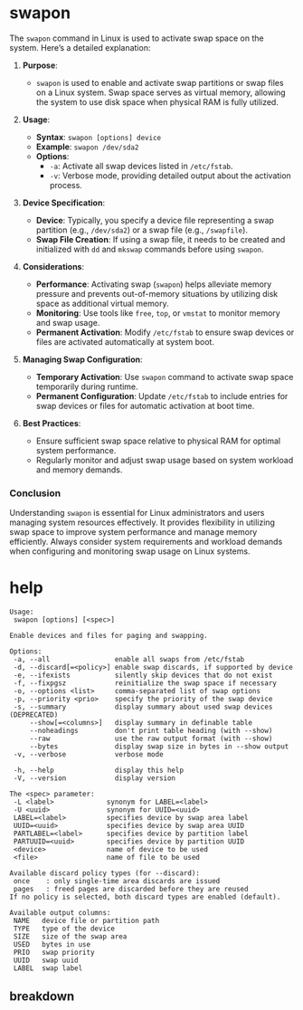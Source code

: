 # swapon

The `swapon` command in Linux is used to activate swap space on the system. Here’s a detailed explanation:

1. **Purpose**:
   - `swapon` is used to enable and activate swap partitions or swap files on a Linux system. Swap space serves as virtual memory, allowing the system to use disk space when physical RAM is fully utilized.

2. **Usage**:
   - **Syntax**: `swapon [options] device`
   - **Example**: `swapon /dev/sda2`
   - **Options**:
     - `-a`: Activate all swap devices listed in `/etc/fstab`.
     - `-v`: Verbose mode, providing detailed output about the activation process.

3. **Device Specification**:
   - **Device**: Typically, you specify a device file representing a swap partition (e.g., `/dev/sda2`) or a swap file (e.g., `/swapfile`).
   - **Swap File Creation**: If using a swap file, it needs to be created and initialized with `dd` and `mkswap` commands before using `swapon`.

4. **Considerations**:
   - **Performance**: Activating swap (`swapon`) helps alleviate memory pressure and prevents out-of-memory situations by utilizing disk space as additional virtual memory.
   - **Monitoring**: Use tools like `free`, `top`, or `vmstat` to monitor memory and swap usage.
   - **Permanent Activation**: Modify `/etc/fstab` to ensure swap devices or files are activated automatically at system boot.

5. **Managing Swap Configuration**:
   - **Temporary Activation**: Use `swapon` command to activate swap space temporarily during runtime.
   - **Permanent Configuration**: Update `/etc/fstab` to include entries for swap devices or files for automatic activation at boot time.

6. **Best Practices**:
   - Ensure sufficient swap space relative to physical RAM for optimal system performance.
   - Regularly monitor and adjust swap usage based on system workload and memory demands.

### Conclusion

Understanding `swapon` is essential for Linux administrators and users managing system resources effectively. It provides flexibility in utilizing swap space to improve system performance and manage memory efficiently. Always consider system requirements and workload demands when configuring and monitoring swap usage on Linux systems.



# help 

```
Usage:
 swapon [options] [<spec>]

Enable devices and files for paging and swapping.

Options:
 -a, --all                enable all swaps from /etc/fstab
 -d, --discard[=<policy>] enable swap discards, if supported by device
 -e, --ifexists           silently skip devices that do not exist
 -f, --fixpgsz            reinitialize the swap space if necessary
 -o, --options <list>     comma-separated list of swap options
 -p, --priority <prio>    specify the priority of the swap device
 -s, --summary            display summary about used swap devices (DEPRECATED)
     --show[=<columns>]   display summary in definable table
     --noheadings         don't print table heading (with --show)
     --raw                use the raw output format (with --show)
     --bytes              display swap size in bytes in --show output
 -v, --verbose            verbose mode

 -h, --help               display this help
 -V, --version            display version

The <spec> parameter:
 -L <label>             synonym for LABEL=<label>
 -U <uuid>              synonym for UUID=<uuid>
 LABEL=<label>          specifies device by swap area label
 UUID=<uuid>            specifies device by swap area UUID
 PARTLABEL=<label>      specifies device by partition label
 PARTUUID=<uuid>        specifies device by partition UUID
 <device>               name of device to be used
 <file>                 name of file to be used

Available discard policy types (for --discard):
 once    : only single-time area discards are issued
 pages   : freed pages are discarded before they are reused
If no policy is selected, both discard types are enabled (default).

Available output columns:
 NAME   device file or partition path
 TYPE   type of the device
 SIZE   size of the swap area
 USED   bytes in use
 PRIO   swap priority
 UUID   swap uuid
 LABEL  swap label

```



## breakdown

```

```
